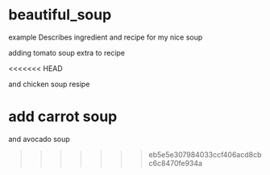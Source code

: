 # beautiful_soup
example
Describes ingredient and recipe for my nice soup

adding tomato soup extra to recipe

<<<<<<< HEAD

and chicken soup resipe

add carrot soup
=======
and avocado soup
>>>>>>> eb5e5e307984033ccf406acd8cbc6c8470fe934a
